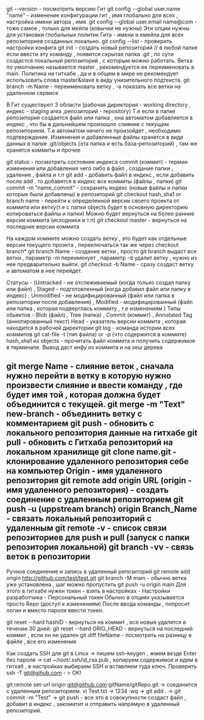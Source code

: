 git --version - посмотреть версию Гит
git config --global user.name "name" - изменение конфигурации гит , имя глобально для всех , настройка имени автора , имя.
git config --global user.email name@com - тоже самое , только для мейла (ковычки не нужны)
Эти опции нужны для установки глобальных политик Гита - имени и емейла для всех репозиториев созданных локально.
git config --list - проверить настройки конфига
git init - создать новый репозиторий // в любой папке если ввести эту команду , появится скрытая папка .git , по сути создастся локальный репозиторий , с которым можно работать. Ветка по умолчанию называется master , рекомендуется ее переименовать в main. 
Политика на гитхабе , да и в общем в мире не рекомендует использовать слова master&slave в виду унизительного подтекста.
git branch -m Name - переименовать ветку , -а показать все ветки на удаленном сервисе

В Гит существуют 3 области (рабочая директория - working directory , индекс - staging area ,репозиторий - repository)
Т.е если в папке репозитория создается файл или папка , она автоматом добавляется в индекс , что бы в дальнейшем произошло слияние с текущим репозиторием. Т.е автоматом ничего не произойдет , необходимо подтверждение. Изменения и добавленные файлы хранятся в виде данных в папке .git/objects (эта папка и есть база-репозиторий) , там же хранятся коммиты и прочее

git status - посмотреть состояние индекса
commit (коммит) - термин изменения или добавления чего либо в файл , создание папки , удаление , файла и т.п
git add - добавить файл в индекс , если добавить после add . то добавятся в индекс все коммиты (файлы , папки)
git commit -m "name_commit" - сохранить индекс (новые файлы и папки которые были добавлены) в репозиторий
git checkout hash_sha1 or branch name - перейти к определенной версии своего проекта от коммита или ветку(т.е с папки objects будет в основную директорию копироваться файлы и папки) Можно будет вернуться на более ранние версии коммита (исходники и т.п)
git checkout master - вернуться на последние версии коммита

На каждом коммите можно создать ветку , это будет как отдельные версии текущего проэкта , переключаться так же через checkout branch*
git branch Name - создание ветки , просто git branch выдаст все ветки , параметр -m переименует , параметр -d удалит ветку , нужно из нее предварительно выйти.
git checkout -b Name - сразу создаст ветку и автоматом в нее перейдет.

Статусы - (Untracked - не отслеживаемый (когда только создал папку или файл) , Staged - подготовленный (когда добавил файл или папку в индекс) , Unmodified - не модифицированный (файл или папка в репозитории после добавления) , Modified - модифицированный (файл или папка , которая подверглась коммиту , т.е изменениям )
Типы обьектов - Blob (файл) , Tree (папка) , Commit (коммит) , Annotated Tag (аннотированный текст)
Head - указатель версии коммита , которая находится в рабочей директории
git log - команда истории всех коммитов
git cat-file -t (тип файла) or -p (что содержится в коммите) hash_sha1 из objects - прочитать файл коммита и получить содержимое в терминале. Вывод даст инфу из коммита и на хеш дерева

git merge Name - слияние веток , сначала нужно перейти в ветку в которую нужно произвести слияние и ввести команду , где будет имя той , которая должна будет объединится с текущей.
git merge -m "Text" new-branch - объединить ветку с комментарием
git push - обновить с локального репозитория данные на гитхабе
git pull - обновить с Гитхаба репозиторий на локальном хранилище
git clone name.git - клонирование удаленного  репозитория себе на компьютер
Origin - имя удаленного репозитория 
git remote add origin URL (origin - имя удаленного репозитория) - создать соединение с удаленным репозиторием
git push -u (uppstream branch) origin Branch_Name - связать локальный репозиторий с удаленным 
git remote -v - список связи репозиториев для push и pull (запуск с папки репозитория локальной)
git branch -vv - связь веток в репозитории
----------
Ручное соединение и запись в удаленный репозиторий
git remote add origin http://github.com/test/test.git
git branch -M main - обычно ветка уже установлена , шаг можно пропустить
git push -u origin main 
Для этого в гитхабе нужен токен - взять в настройках - Настройки разработчика - Персональный токен
Обычно в опциях указывается просто Repo (доступ к изменениям)
После ввода команды , попросит логин и вместо пароля ввести токен.

git reset --hard hashID - вернуться на коммит , все новые удалятся в течении 30 дней. 
git reset --hard ORIG_HEAD - вернуться на последний коммит , если он не удален
git diff fileName - посмотреть на разницу в файле , все его изменения 

Как создать SSH для git в Linux -> пишем ssh-keygen , жмем везде Enter без пароля -> cat ~/root/.ssh/id_rsa.pub , копируем
содержимое и идем в гитхаб , в настройках выбираем SSH и вставляем туда ключ.
Проверить ssh -T git@gihub.com - > OK! 

git remote set-url origin git@github.com:gitName/gitRepo.git -> соединится с удаленным репозиторием.
vi Test.txt -> 1234 :wq -> git add . -> git commit -m "Test" -> git push - все это в совокупности 
создаст файл , добавит в индекс , закомитит и отправить напрямую в удаленный репозиторий.
